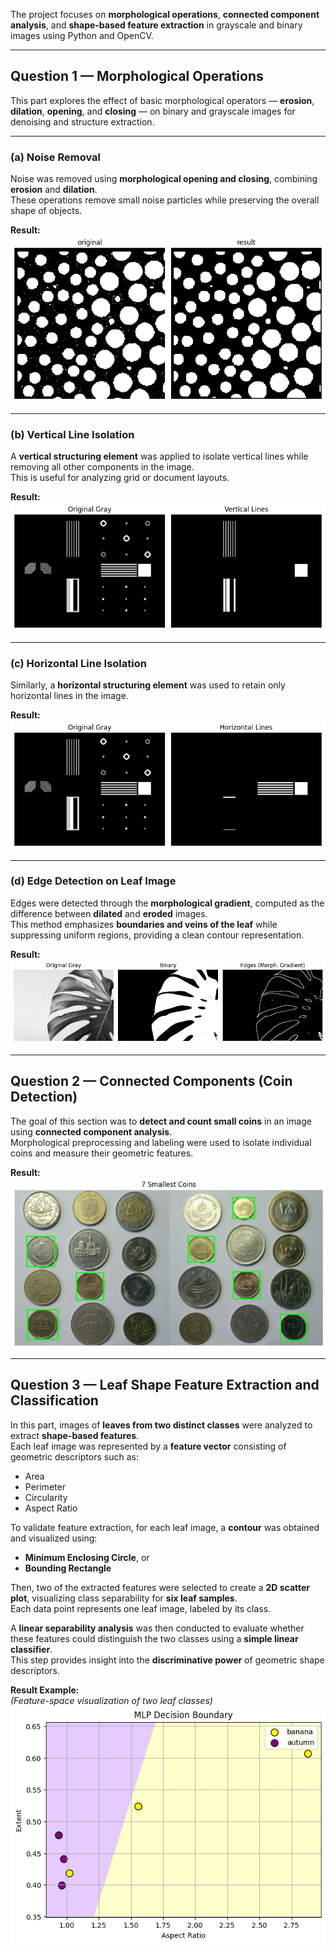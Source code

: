 The project focuses on **morphological operations**, **connected component analysis**, and **shape-based feature extraction** in grayscale and binary images using Python and OpenCV.

---

## Question 1 — Morphological Operations  

This part explores the effect of basic morphological operators — **erosion**, **dilation**, **opening**, and **closing** — on binary and grayscale images for denoising and structure extraction.

---

### (a) Noise Removal  
Noise was removed using **morphological opening and closing**, combining **erosion** and **dilation**.  
These operations remove small noise particles while preserving the overall shape of objects.  

**Result:**  
![Noise Removal Result](results/noise_remove_result.png)

---

### (b) Vertical Line Isolation  
A **vertical structuring element** was applied to isolate vertical lines while removing all other components in the image.  
This is useful for analyzing grid or document layouts.  

**Result:**  
![Vertical Lines Result](results/vertical_lines_result.png)

---

### (c) Horizontal Line Isolation  
Similarly, a **horizontal structuring element** was used to retain only horizontal lines in the image.  

**Result:**  
![Horizontal Lines Result](results/horizontal_lines-result.png)

---

### (d) Edge Detection on Leaf Image  
Edges were detected through the **morphological gradient**, computed as the difference between **dilated** and **eroded** images.  
This method emphasizes **boundaries and veins of the leaf** while suppressing uniform regions, providing a clean contour representation.  

**Result:**  
![Edge Detection Result](results/edge_detection_result.png)

---

## Question 2 — Connected Components (Coin Detection)

The goal of this section was to **detect and count small coins** in an image using **connected component analysis**.  
Morphological preprocessing and labeling were used to isolate individual coins and measure their geometric features.

**Result:**  
![Coins Result](results/coins_result.png)

---

##  Question 3 — Leaf Shape Feature Extraction and Classification  

In this part, images of **leaves from two distinct classes** were analyzed to extract **shape-based features**.  
Each leaf image was represented by a **feature vector** consisting of geometric descriptors such as:  
- Area  
- Perimeter  
- Circularity
- Aspect Ratio  

To validate feature extraction, for each leaf image, a **contour** was obtained and visualized using:  
- **Minimum Enclosing Circle**, or  
- **Bounding Rectangle**

Then, two of the extracted features were selected to create a **2D scatter plot**, visualizing class separability for **six leaf samples**.  
Each data point represents one leaf image, labeled by its class.

A **linear separability analysis** was then conducted to evaluate whether these features could distinguish the two classes using a **simple linear classifier**.  
This step provides insight into the **discriminative power** of geometric shape descriptors.

**Result Example:**  
*(Feature-space visualization of two leaf classes)*  
![Leaf Feature Space](results/leaf_features_result.png)




